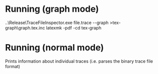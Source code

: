 # Running (graph mode)
..\Release\TraceFileInspector.exe file.trace --graph >tex-graph\graph.tex.inc
latexmk -pdf -cd tex-graph

# Running (normal mode)
Prints information about individual traces (i.e. parses the binary trace file format)
